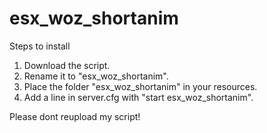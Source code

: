 # esx_woz_shortanim

Steps to install

1. Download the script.
2. Rename it to "esx_woz_shortanim".
3. Place the folder "esx_woz_shortanim" in your resources.
4. Add a line in server.cfg with "start esx_woz_shortanim".

Please dont reupload my script!